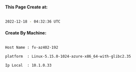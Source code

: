 
   
#### This Page Create at:

```bash

2022-12-18 - 04:32:36 UTC

```

#### Create By Machine:

```bash

Host Name : fv-az402-192

platform  : Linux-5.15.0-1024-azure-x86_64-with-glibc2.35

Ip Local  : 10.1.0.33

```

